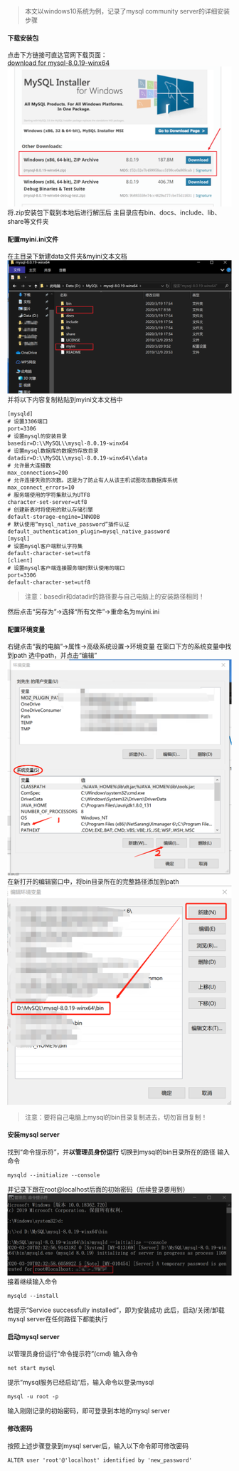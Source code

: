> 本文以windows10系统为例，记录了mysql community server的详细安装步骤

#### 下载安装包  
点击下方链接可直达官网下载页面：  
[download for mysql-8.0.19-winx64](https://dev.mysql.com/downloads/mysql/)
![](/images/0-1.png)
将.zip安装包下载到本地后进行解压后
主目录应有bin、docs、include、lib、share等文件夹  

#### 配置myini.ini文件
在主目录下新建data文件夹&myini文本文档
![](/images/0-2.png)
并将以下内容复制粘贴到myini文本文档中  
```
[mysqld]
# 设置3306端口
port=3306
# 设置mysql的安装目录
basedir=D:\\MySQL\\mysql-8.0.19-winx64
# 设置mysql数据库的数据的存放目录
datadir=D:\\MySQL\\mysql-8.0.19-winx64\\data
# 允许最大连接数
max_connections=200
# 允许连接失败的次数。这是为了防止有人从该主机试图攻击数据库系统
max_connect_errors=10
# 服务端使用的字符集默认为UTF8
character-set-server=utf8
# 创建新表时将使用的默认存储引擎
default-storage-engine=INNODB
# 默认使用“mysql_native_password”插件认证
default_authentication_plugin=mysql_native_password
[mysql]
# 设置mysql客户端默认字符集
default-character-set=utf8
[client]
# 设置mysql客户端连接服务端时默认使用的端口
port=3306
default-character-set=utf8
```
> 注意：basedir和datadir的路径要与自己电脑上的安装路径相同！  

然后点击“另存为”->选择“所有文件”->重命名为myini.ini

#### 配置环境变量
右键点击“我的电脑”->属性->高级系统设置->环境变量
在窗口下方的系统变量中找到path
选中path，并点击“编辑”
![](/images/0-3.png)  
在新打开的编辑窗口中，将bin目录所在的完整路径添加到path
![](/images/0-4.png)
> 注意：要将自己电脑上mysql的bin目录复制进去，切勿盲目复制！

#### 安装mysql server
找到“命令提示符”，并**以管理员身份运行**
切换到mysql的bin目录所在的路径
输入命令
```
mysqld --initialize --console
```
并记录下跟在root@localhost后面的初始密码（后续登录要用到）
![](/images/0-5.png)
接着继续输入命令
```
mysqld --install
```  
若提示“Service successfully installed”，即为安装成功
此后，启动/关闭/卸载mysql server在任何路径下都能执行

#### 启动mysql server
以管理员身份运行“命令提示符”(cmd)
输入命令
```
net start mysql
```
提示“mysql服务已经启动”后，输入命令以登录mysql
```
mysql -u root -p
```
输入刚刚记录的初始密码，即可登录到本地的mysql server

#### 修改密码
按照上述步骤登录到mysql server后，输入以下命令即可修改密码
```
ALTER user 'root'@'localhost' identified by 'new_password'
```
